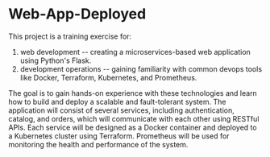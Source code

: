# Web-App-Deployed
This project is a training exercise for:

1) web development -- creating a microservices-based web application using Python's Flask.
2) development operations -- gaining familiarity with common devops tools like Docker, Terraform, Kubernetes, and Prometheus. 

The goal is to gain hands-on experience with these technologies and learn how to build and deploy a scalable and fault-tolerant system. The application will consist of several services, including authentication, catalog, and orders, which will communicate with each other using RESTful APIs. Each service will be designed as a Docker container and deployed to a Kubernetes cluster using Terraform. Prometheus will be used for monitoring the health and performance of the system. 
